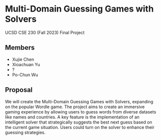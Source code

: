# Multi-Domain Guessing Games with Solvers
UCSD CSE 230 (Fall 2023) Final Project
## Members
- Xujie Chen
- Xioachuan Yu
- ?
- Po-Chun Wu
## Proposal
We will create the Multi-Domain Guessing Games with Solvers, expanding on the popular Wordle game. The project aims to create an immersive gaming experience by allowing users to guess words from diverse datasets like names and countries. A key feature is the implementation of an intelligent solver that strategically suggests the best next guess based on the current game situation. Users could turn on the solver to enhance their guessing strategies.
